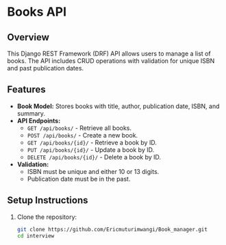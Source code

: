 # Books API 

## Overview
This Django REST Framework (DRF) API allows users to manage a list of books. The API includes CRUD operations with validation for unique ISBN and past publication dates.
## Features
- **Book Model:** Stores books with title, author, publication date, ISBN, and summary.
- **API Endpoints:**
  - `GET /api/books/` - Retrieve all books.
  - `POST /api/books/` - Create a new book.
  - `GET /api/books/{id}/` - Retrieve a book by ID.
  - `PUT /api/books/{id}/` - Update a book by ID.
  - `DELETE /api/books/{id}/` - Delete a book by ID.
- **Validation:**
  - ISBN must be unique and either 10 or 13 digits.
  - Publication date must be in the past.

## Setup Instructions
1. Clone the repository:
   ```bash
   git clone https://github.com/Ericmuturimwangi/Book_manager.git
   cd interview

